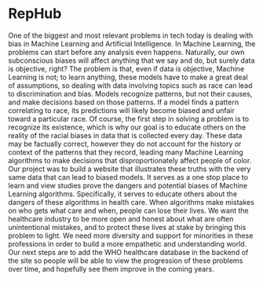 # RepHub
  One of the biggest and most relevant problems in tech today is dealing with bias in Machine Learning and Artificial Intelligence. In Machine Learning, the problems can start before any analysis even happens. Naturally, our own subconscious biases will affect anything that we say and do, but surely data is objective, right?
	The problem is that, even if data is objective, Machine Learning is not; to learn anything, these models have to make a great deal of assumptions, so dealing with data involving topics such as race can lead to discrimination and bias. Models recognize patterns, but not their causes, and make decisions based on those patterns. If a model finds a pattern correlating to race, its predictions will likely become biased and unfair toward a particular race.
  Of course, the first step in solving a problem is to recognize its existence, which is why our goal is to educate others on the reality of the racial biases in data that is collected every day. These data may be factually correct, however they do not account for the history or context of the patterns that they record, leading many Machine Learning algorithms to make decisions that disproportionately affect people of color.
  Our project was to build a website that illustrates these truths with the very same data that can lead to biased models. It serves as a one stop place to learn and view studies prove the dangers and potential biases of Machine Learning algorithms. Specifically, it serves to educate others about the dangers of these algorithms in health care. When algorithms make mistakes on who gets what care and when, people can lose their lives. We want the healthcare industry to be more open and honest about what are often unintentional mistakes, and to protect these lives at stake by bringing this problem to light. We need more diversity and support for minorities in these professions in order to build a more empathetic and understanding world.
  Our next steps are to add the WHO healthcare database in the backend of the site so people will be able to view the progression of these problems over time, and hopefully see them improve in the coming years.
